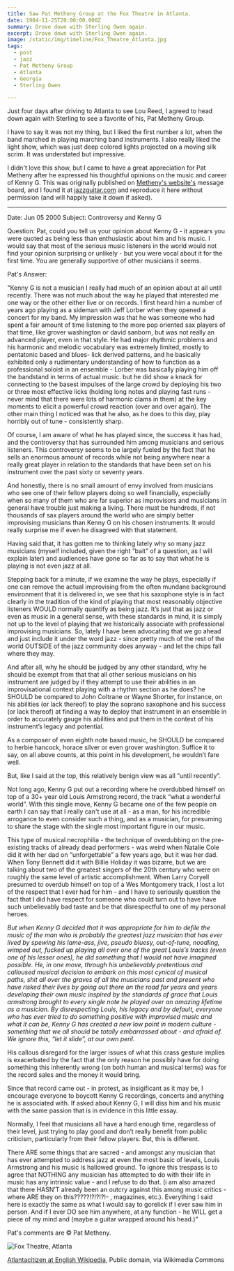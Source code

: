 ```yaml
---
title: Saw Pat Metheny Group at the Fox Theatre in Atlanta.
date: 1984-11-25T20:00:00.000Z
summary: Drove down with Sterling Owen again.
excerpt: Drove down with Sterling Owen again.
image: /static/img/timeline/Fox_Theatre_Atlanta.jpg
tags:
  - post 
  - jazz
  - Pat Metheny Group
  - Atlanta
  - Georgia
  - Sterling Owen

---
```


Just four days after driving to Atlanta to see Lou Reed, I agreed to head down again with Sterling to see a favorite of his, Pat Metheny Group.

I have to say it was not my thing, but I liked the first number a lot, when the band marched in playing marching band instruments. I also really liked the light show, which was just deep colored lights projected on a moving silk scrim. It was understated but impressive.

I didn't love this show, but I came to have a great appreciation for Pat Metheny after he expressed his thoughtful opinions on the music and career of Kenny G. This was originally published on [Metheny's website's](https://www.patmetheny.com/) message board, and I found it at [jazzguitar.com](https://www.jazzguitar.com/features/kennyg.html) and reproduce it here without permission (and will happily take it down if asked).

---

Date: Jun 05 2000 Subject: Controversy and Kenny G

Question: Pat, could you tell us your opinion about Kenny G - it appears you were quoted as being less than enthusiastic about him and his music. I would say that most of the serious music listeners in the world would not find your opinion surprising or unlikely - but you were vocal about it for the first time. You are generally supportive of other musicians it seems.

Pat's Answer:

"Kenny G is not a musician I really had much of an opinion about at all until recently. There was not much about the way he played that interested me one way or the other either live or on records. I first heard him a number of years ago playing as a sideman with Jeff Lorber when they opened a concert for my band. My impression was that he was someone who had spent a fair amount of time listening to the more pop oriented sax players of that time, like grover washington or david sanborn, but was not really an advanced player, even in that style. He had major rhythmic problems and his harmonic and melodic vocabulary was extremely limited, mostly to pentatonic based and blues- lick derived patterns, and he basically exhibited only a rudimentary understanding of how to function as a professional soloist in an ensemble - Lorber was basically playing him off the bandstand in terms of actual music. but he did show a knack for connecting to the basest impulses of the large crowd by deploying his two or three most effective licks (holding long notes and playing fast runs - never mind that there were lots of harmonic clams in them) at the key moments to elicit a powerful crowd reaction (over and over again). The other main thing I noticed was that he also, as he does to this day, play horribly out of tune - consistently sharp.

Of course, I am aware of what he has played since, the success it has had, and the controversy that has surrounded him among musicians and serious listeners. This controversy seems to be largely fueled by the fact that he sells an enormous amount of records while not being anywhere near a really great player in relation to the standards that have been set on his instrument over the past sixty or seventy years.

And honestly, there is no small amount of envy involved from musicians who see one of their fellow players doing so well financially, especially when so many of them who are far superior as improvisors and musicians in general have trouble just making a living. There must be hundreds, if not thousands of sax players around the world who are simply better improvising musicians than Kenny G on his chosen instruments. It would really surprise me if even he disagreed with that statement.

Having said that, it has gotten me to thinking lately why so many jazz musicians (myself included, given the right “bait” of a question, as I will explain later) and audiences have gone so far as to say that what he is playing is not even jazz at all.

Stepping back for a minute, if we examine the way he plays, especially if one can remove the actual improvising from the often mundane background environment that it is delivered in, we see that his saxophone style is in fact clearly in the tradition of the kind of playing that most reasonably objective listeners WOULD normally quantify as being jazz. It’s just that as jazz or even as music in a general sense, with these standards in mind, it is simply not up to the level of playing that we historically associate with professional improvising musicians. So, lately I have been advocating that we go ahead and just include it under the word jazz - since pretty much of the rest of the world OUTSIDE of the jazz community does anyway - and let the chips fall where they may.

And after all, why he should be judged by any other standard, why he should be exempt from that that all other serious musicians on his instrument are judged by if they attempt to use their abilities in an improvisational context playing with a rhythm section as he does? he SHOULD be compared to John Coltrane or Wayne Shorter, for instance, on his abilities (or lack thereof) to play the soprano saxophone and his success (or lack thereof) at finding a way to deploy that instrument in an ensemble in order to accurately gauge his abilities and put them in the context of his instrument’s legacy and potential.

As a composer of even eighth note based music, he SHOULD be compared to herbie hancock, horace silver or even grover washington. Suffice it to say, on all above counts, at this point in his development, he wouldn’t fare well.

But, like I said at the top, this relatively benign view was all “until recently”.

Not long ago, Kenny G put out a recording where he overdubbed himself on top of a 30+ year old Louis Armstrong record, the track “what a wonderful world”. With this single move, Kenny G became one of the few people on earth I can say that I really can't use at all - as a man, for his incredible arrogance to even consider such a thing, and as a musician, for presuming to share the stage with the single most important figure in our music.

This type of musical necrophilia - the technique of overdubbing on the pre-existing tracks of already dead performers - was weird when Natalie Cole did it with her dad on “unforgettable” a few years ago, but it was her dad. When Tony Bennett did it with Billie Holiday it was bizarre, but we are talking about two of the greatest singers of the 20th century who were on roughly the same level of artistic accomplishment. When Larry Coryell presumed to overdub himself on top of a Wes Montgomery track, I lost a lot of the respect that I ever had for him - and I have to seriously question the fact that I did have respect for someone who could turn out to have have such unbelievably bad taste and be that disrespectful to one of my personal heroes.

_But when Kenny G decided that it was appropriate for him to defile the music of the man who is probably the greatest jazz musician that has ever lived by spewing his lame-ass, jive, pseudo bluesy, out-of-tune, noodling, wimped out, fucked up playing all over one of the great Louis’s tracks (even one of his lesser ones), he did something that I would not have imagined possible. He, in one move, through his unbelievably pretentious and calloused musical decision to embark on this most cynical of musical paths, shit all over the graves of all the musicians past and present who have risked their lives by going out there on the road for years and years developing their own music inspired by the standards of grace that Louis armstrong brought to every single note he played over an amazing lifetime as a musician. By disrespecting Louis, his legacy and by default, everyone who has ever tried to do something positive with improvised music and what it can be, Kenny G has created a new low point in modern culture - something that we all should be totally embarrassed about - and afraid of. We ignore this, “let it slide”, at our own peril._

His callous disregard for the larger issues of what this crass gesture implies is exacerbated by the fact that the only reason he possibly have for doing something this inherently wrong (on both human and musical terms) was for the record sales and the money it would bring.

Since that record came out - in protest, as insigificant as it may be, I encourage everyone to boycott Kenny G recordings, concerts and anything he is associated with. If asked about Kenny G, I will diss him and his music with the same passion that is in evidence in this little essay.

Normally, I feel that musicians all have a hard enough time, regardless of their level, just trying to play good and don’t really benefit from public criticism, particularly from their fellow players. But, this is different.

There ARE some things that are sacred - and amongst any musician that has ever attempted to address jazz at even the most basic of levels, Louis Armstrong and his music is hallowed ground. To ignore this trespass is to agree that NOTHING any musician has attempted to do with their life in music has any intrinsic value - and I refuse to do that. (i am also amazed that there HASN’T already been an outcry against this among music critics - where ARE they on this?????!?!?!?!- , magazines, etc.). Everything I said here is exactly the same as what I would say to gorelick if I ever saw him in person. And if I ever DO see him anywhere, at any function - he WILL get a piece of my mind and (maybe a guitar wrapped around his head.)"

Pat's comments are © Pat Metheny.

![Fox Theatre, Atlanta](/static/img/timeline/Fox_Theatre_Atlanta.jpg)

<a href="https://commons.wikimedia.org/wiki/File:Fox_Theatre_Atlanta.jpg">Atlantacitizen at English Wikipedia</a>, Public domain, via Wikimedia Commons

